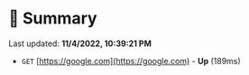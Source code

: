 # 📖 Summary
Last updated: **11/4/2022, 10:39:21 PM**

- `GET` [https://google.com](https://google.com) - **Up** (189ms)
